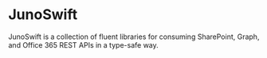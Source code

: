 # JunoSwift
JunoSwift is a collection of fluent libraries for consuming SharePoint, Graph, and Office 365 REST APIs in a type-safe way.
